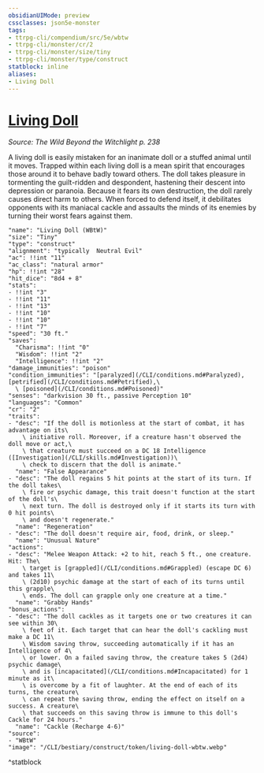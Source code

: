 ```yaml
---
obsidianUIMode: preview
cssclasses: json5e-monster
tags:
- ttrpg-cli/compendium/src/5e/wbtw
- ttrpg-cli/monster/cr/2
- ttrpg-cli/monster/size/tiny
- ttrpg-cli/monster/type/construct
statblock: inline
aliases:
- Living Doll
---
```

# [Living Doll](CLI/bestiary/construct/living-doll-wbtw.md)
*Source: The Wild Beyond the Witchlight p. 238*  

A living doll is easily mistaken for an inanimate doll or a stuffed animal until it moves. Trapped within each living doll is a mean spirit that encourages those around it to behave badly toward others. The doll takes pleasure in tormenting the guilt-ridden and despondent, hastening their descent into depression or paranoia. Because it fears its own destruction, the doll rarely causes direct harm to others. When forced to defend itself, it debilitates opponents with its maniacal cackle and assaults the minds of its enemies by turning their worst fears against them.

```statblock
"name": "Living Doll (WBtW)"
"size": "Tiny"
"type": "construct"
"alignment": "typically  Neutral Evil"
"ac": !!int "11"
"ac_class": "natural armor"
"hp": !!int "28"
"hit_dice": "8d4 + 8"
"stats":
- !!int "3"
- !!int "11"
- !!int "13"
- !!int "10"
- !!int "10"
- !!int "7"
"speed": "30 ft."
"saves":
  "Charisma": !!int "0"
  "Wisdom": !!int "2"
  "Intelligence": !!int "2"
"damage_immunities": "poison"
"condition_immunities": "[paralyzed](/CLI/conditions.md#Paralyzed), [petrified](/CLI/conditions.md#Petrified),\
  \ [poisoned](/CLI/conditions.md#Poisoned)"
"senses": "darkvision 30 ft., passive Perception 10"
"languages": "Common"
"cr": "2"
"traits":
- "desc": "If the doll is motionless at the start of combat, it has advantage on its\
    \ initiative roll. Moreover, if a creature hasn't observed the doll move or act,\
    \ that creature must succeed on a DC 18 Intelligence ([Investigation](/CLI/skills.md#Investigation))\
    \ check to discern that the doll is animate."
  "name": "False Appearance"
- "desc": "The doll regains 5 hit points at the start of its turn. If the doll takes\
    \ fire or psychic damage, this trait doesn't function at the start of the doll's\
    \ next turn. The doll is destroyed only if it starts its turn with 0 hit points\
    \ and doesn't regenerate."
  "name": "Regeneration"
- "desc": "The doll doesn't require air, food, drink, or sleep."
  "name": "Unusual Nature"
"actions":
- "desc": "Melee Weapon Attack: +2 to hit, reach 5 ft., one creature. Hit: The\
    \ target is [grappled](/CLI/conditions.md#Grappled) (escape DC 6) and takes 11\
    \ (2d10) psychic damage at the start of each of its turns until this grapple\
    \ ends. The doll can grapple only one creature at a time."
  "name": "Grabby Hands"
"bonus_actions":
- "desc": "The doll cackles as it targets one or two creatures it can see within 30\
    \ feet of it. Each target that can hear the doll's cackling must make a DC 11\
    \ Wisdom saving throw, succeeding automatically if it has an Intelligence of 4\
    \ or lower. On a failed saving throw, the creature takes 5 (2d4) psychic damage\
    \ and is [incapacitated](/CLI/conditions.md#Incapacitated) for 1 minute as it\
    \ is overcome by a fit of laughter. At the end of each of its turns, the creature\
    \ can repeat the saving throw, ending the effect on itself on a success. A creature\
    \ that succeeds on this saving throw is immune to this doll's Cackle for 24 hours."
  "name": "Cackle (Recharge 4-6)"
"source":
- "WBtW"
"image": "/CLI/bestiary/construct/token/living-doll-wbtw.webp"
```
^statblock